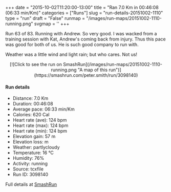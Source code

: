 +++
date = "2015-10-02T11:20:00-13:00"
title = "Ran 7.0 Km in 00:46:08 (06:33 min/Km)"
categories = ["Runs"]
slug = "run-details-20151002-1110"
type = "run"
draft = "False"
runmap = "/images/run-maps/20151002-1110-running.png"
svgmap = '<polyline points="0 55, 1 60, 2 61, 10 54, 14 49, 15 48, 21 45, 22 45, 24 45, 26 44, 34 46, 38 42, 39 40, 46 39, 51 40, 59 40, 60 40, 65 42, 76 51, 83 55, 91 56, 100 56, 92 56, 85 55, 77 52, 63 41, 58 40, 46 39, 38 40, 37 42, 33 46, 27 43, 21 44, 15 47, 11 52">'
+++

Run 63 of 83. Running with Andrew. So very good. I was wacked from a training session with Kat, Andrew's coming back from injury. Thus this pace was good for both of us. He is such good company to run with. 

Weather was a little wind and light rain; but who cares. Not us!



<!--more-->

<center>
[![Click to see the run on SmashRun](/images/run-maps/20151002-1110-running.png "A map of this run")](https://smashrun.com/peter.smith/run/3098140)
</center>

#### Run details

* Distance: 7.0 Km
* Duration: 00:46:08
* Average pace: 06:33 min/Km
* Calories: 620 Cal
* Heart rate (ave): 124 bpm
* Heart rate (max): 124 bpm
* Heart rate (min): 124 bpm
* Elevation gain: 57 m
* Elevation loss:  m
* Weather: partlycloudy
* Temperature: 16 &deg;C
* Humidity: 76%
* Activity: running
* Source: tcxfile
* Run ID: 3098140

Full details at [SmashRun](https://smashrun.com/peter.smith/run/3098140)